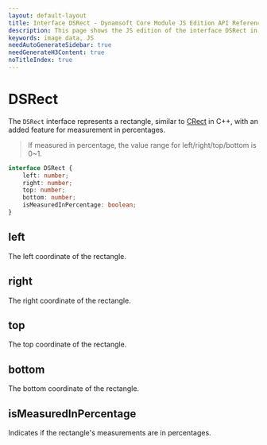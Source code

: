 ```yaml
---
layout: default-layout
title: Interface DSRect - Dynamsoft Core Module JS Edition API Reference
description: This page shows the JS edition of the interface DSRect in Dynamsoft Core Module.
keywords: image data, JS
needAutoGenerateSidebar: true
needGenerateH3Content: true
noTitleIndex: true
---
```


# DSRect

The `DSRect` interface represents a rectangle, similar to [CRect](https://www.dynamsoft.com/capture-vision/docs/server/programming/cplusplus/api-reference/core/basic-structures/rect.html) in C++, with an added feature for measurement in percentages.

> If measured in percentage, the value range for left/right/top/bottom is 0~1.

```typescript
interface DSRect {
    left: number;
    right: number;
    top: number;
    bottom: number;
    isMeasuredInPercentage: boolean;
}
```

## left

The left coordinate of the rectangle.

## right

The right coordinate of the rectangle.

## top

The top coordinate of the rectangle.

## bottom

The bottom coordinate of the rectangle.

## isMeasuredInPercentage

Indicates if the rectangle's measurements are in percentages.
